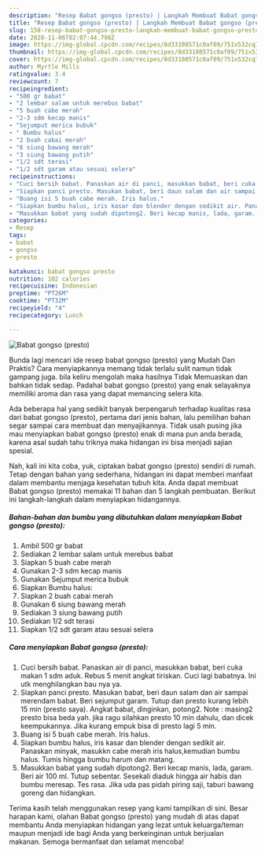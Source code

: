 ```yaml
---
description: "Resep Babat gongso (presto) | Langkah Membuat Babat gongso (presto) Yang Enak Dan Lezat"
title: "Resep Babat gongso (presto) | Langkah Membuat Babat gongso (presto) Yang Enak Dan Lezat"
slug: 158-resep-babat-gongso-presto-langkah-membuat-babat-gongso-presto-yang-enak-dan-lezat
date: 2020-11-06T02:07:44.798Z
image: https://img-global.cpcdn.com/recipes/8d33108571c0af09/751x532cq70/babat-gongso-presto-foto-resep-utama.jpg
thumbnail: https://img-global.cpcdn.com/recipes/8d33108571c0af09/751x532cq70/babat-gongso-presto-foto-resep-utama.jpg
cover: https://img-global.cpcdn.com/recipes/8d33108571c0af09/751x532cq70/babat-gongso-presto-foto-resep-utama.jpg
author: Myrtle Mills
ratingvalue: 3.4
reviewcount: 7
recipeingredient:
- "500 gr babat"
- "2 lembar salam untuk merebus babat"
- "5 buah cabe merah"
- "2-3 sdm kecap manis"
- "Sejumput merica bubuk"
- " Bumbu halus"
- "2 buah cabai merah"
- "6 siung bawang merah"
- "3 siung bawang putih"
- "1/2 sdt terasi"
- "1/2 sdt garam atau sesuai selera"
recipeinstructions:
- "Cuci bersih babat. Panaskan air di panci, masukkan babat, beri cuka makan 1 sdm aduk. Rebus 5 menit angkat tiriskan. Cuci lagi babatnya. Ini utk menghilangkan bau nya ya."
- "Siapkan panci presto. Masukan babat, beri daun salam dan air sampai merendam babat. Beri sejumput garam. Tutup dan presto kurang lebih 15 min (presto saya). Angkat babat, dinginkan, potong2. Note : masing2 presto bisa beda yah. jika ragu silahkan presto 10 min dahulu, dan dicek keempukannya. Jika kurang empuk bisa di presto lagi 5 min."
- "Buang isi 5 buah cabe merah. Iris halus."
- "Siapkan bumbu halus, iris kasar dan blender dengan sedikit air. Panaskan minyak, masukkn cabe merah iris halus,kemudian bumbu halus. Tumis hingga bumbu harum dan matang."
- "Masukkan babat yang sudah dipotong2. Beri kecap manis, lada, garam. Beri air 100 ml. Tutup sebentar. Sesekali diaduk hingga air habis dan bumbu meresap. Tes rasa. Jika uda pas pidah piring saji, taburi bawang goreng dan hidangkan."
categories:
- Resep
tags:
- babat
- gongso
- presto

katakunci: babat gongso presto 
nutrition: 102 calories
recipecuisine: Indonesian
preptime: "PT26M"
cooktime: "PT32M"
recipeyield: "4"
recipecategory: Lunch

---
```



![Babat gongso (presto)](https://img-global.cpcdn.com/recipes/8d33108571c0af09/751x532cq70/babat-gongso-presto-foto-resep-utama.jpg)

Bunda lagi mencari ide resep babat gongso (presto) yang Mudah Dan Praktis? Cara menyiapkannya memang tidak terlalu sulit namun tidak gampang juga. bila keliru mengolah maka hasilnya Tidak Memuaskan dan bahkan tidak sedap. Padahal babat gongso (presto) yang enak selayaknya memiliki aroma dan rasa yang dapat memancing selera kita.



Ada beberapa hal yang sedikit banyak berpengaruh terhadap kualitas rasa dari babat gongso (presto), pertama dari jenis bahan, lalu pemilihan bahan segar sampai cara membuat dan menyajikannya. Tidak usah pusing jika mau menyiapkan babat gongso (presto) enak di mana pun anda berada, karena asal sudah tahu triknya maka hidangan ini bisa menjadi sajian spesial.


Nah, kali ini kita coba, yuk, ciptakan babat gongso (presto) sendiri di rumah. Tetap dengan bahan yang sederhana, hidangan ini dapat memberi manfaat dalam membantu menjaga kesehatan tubuh kita. Anda dapat membuat Babat gongso (presto) memakai 11 bahan dan 5 langkah pembuatan. Berikut ini langkah-langkah dalam menyiapkan hidangannya.

<!--inarticleads1-->

##### Bahan-bahan dan bumbu yang dibutuhkan dalam menyiapkan Babat gongso (presto):

1. Ambil 500 gr babat
1. Sediakan 2 lembar salam untuk merebus babat
1. Siapkan 5 buah cabe merah
1. Gunakan 2-3 sdm kecap manis
1. Gunakan Sejumput merica bubuk
1. Siapkan  Bumbu halus:
1. Siapkan 2 buah cabai merah
1. Gunakan 6 siung bawang merah
1. Sediakan 3 siung bawang putih
1. Sediakan 1/2 sdt terasi
1. Siapkan 1/2 sdt garam atau sesuai selera




<!--inarticleads2-->

##### Cara menyiapkan Babat gongso (presto):

1. Cuci bersih babat. Panaskan air di panci, masukkan babat, beri cuka makan 1 sdm aduk. Rebus 5 menit angkat tiriskan. Cuci lagi babatnya. Ini utk menghilangkan bau nya ya.
1. Siapkan panci presto. Masukan babat, beri daun salam dan air sampai merendam babat. Beri sejumput garam. Tutup dan presto kurang lebih 15 min (presto saya). Angkat babat, dinginkan, potong2. Note : masing2 presto bisa beda yah. jika ragu silahkan presto 10 min dahulu, dan dicek keempukannya. Jika kurang empuk bisa di presto lagi 5 min.
1. Buang isi 5 buah cabe merah. Iris halus.
1. Siapkan bumbu halus, iris kasar dan blender dengan sedikit air. Panaskan minyak, masukkn cabe merah iris halus,kemudian bumbu halus. Tumis hingga bumbu harum dan matang.
1. Masukkan babat yang sudah dipotong2. Beri kecap manis, lada, garam. Beri air 100 ml. Tutup sebentar. Sesekali diaduk hingga air habis dan bumbu meresap. Tes rasa. Jika uda pas pidah piring saji, taburi bawang goreng dan hidangkan.




Terima kasih telah menggunakan resep yang kami tampilkan di sini. Besar harapan kami, olahan Babat gongso (presto) yang mudah di atas dapat membantu Anda menyiapkan hidangan yang lezat untuk keluarga/teman maupun menjadi ide bagi Anda yang berkeinginan untuk berjualan makanan. Semoga bermanfaat dan selamat mencoba!
